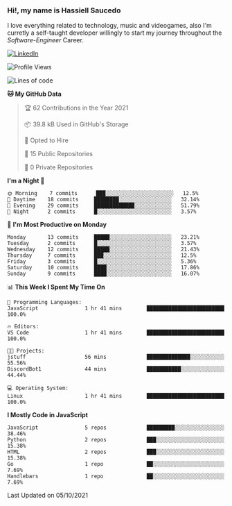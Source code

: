 ### Hi!, my name is Hassiell Saucedo
I love everything related to technology, music and videogames, also I'm curretly a self-taught developer willingly to start my journey throughout the *Software-Engineer* Career.

[![LinkedIn](https://img.shields.io/badge/LinkedIn-0073b1?logo=linkedin&style=flat-square&logoColor=white)](https://www.linkedin.com/in/hassiell-saucedo-7a4a12209/)

<!--START_SECTION:waka-->
![Profile Views](http://img.shields.io/badge/Profile%20Views-2-blue)

![Lines of code](https://img.shields.io/badge/From%20Hello%20World%20I%27ve%20Written-488018%20lines%20of%20code-blue)

**🐱 My GitHub Data** 

> 🏆 62 Contributions in the Year 2021
 > 
> 📦 39.8 kB Used in GitHub's Storage 
 > 
> 💼 Opted to Hire
 > 
> 📜 15 Public Repositories 
 > 
> 🔑 0 Private Repositories  
 > 
**I'm a Night 🦉** 

```text
🌞 Morning    7 commits      ███░░░░░░░░░░░░░░░░░░░░░░   12.5% 
🌆 Daytime    18 commits     ████████░░░░░░░░░░░░░░░░░   32.14% 
🌃 Evening    29 commits     █████████████░░░░░░░░░░░░   51.79% 
🌙 Night      2 commits      █░░░░░░░░░░░░░░░░░░░░░░░░   3.57%

```
📅 **I'm Most Productive on Monday** 

```text
Monday       13 commits     █████░░░░░░░░░░░░░░░░░░░░   23.21% 
Tuesday      2 commits      █░░░░░░░░░░░░░░░░░░░░░░░░   3.57% 
Wednesday    12 commits     █████░░░░░░░░░░░░░░░░░░░░   21.43% 
Thursday     7 commits      ███░░░░░░░░░░░░░░░░░░░░░░   12.5% 
Friday       3 commits      █░░░░░░░░░░░░░░░░░░░░░░░░   5.36% 
Saturday     10 commits     ████░░░░░░░░░░░░░░░░░░░░░   17.86% 
Sunday       9 commits      ████░░░░░░░░░░░░░░░░░░░░░   16.07%

```


📊 **This Week I Spent My Time On** 

```text
💬 Programming Languages: 
JavaScript               1 hr 41 mins        █████████████████████████   100.0%

🔥 Editors: 
VS Code                  1 hr 41 mins        █████████████████████████   100.0%

🐱‍💻 Projects: 
jstuff                   56 mins             ██████████████░░░░░░░░░░░   55.56% 
DiscordBot1              44 mins             ███████████░░░░░░░░░░░░░░   44.44%

💻 Operating System: 
Linux                    1 hr 41 mins        █████████████████████████   100.0%

```

**I Mostly Code in JavaScript** 

```text
JavaScript               5 repos             █████████░░░░░░░░░░░░░░░░   38.46% 
Python                   2 repos             ███░░░░░░░░░░░░░░░░░░░░░░   15.38% 
HTML                     2 repos             ███░░░░░░░░░░░░░░░░░░░░░░   15.38% 
Go                       1 repo              ██░░░░░░░░░░░░░░░░░░░░░░░   7.69% 
Handlebars               1 repo              ██░░░░░░░░░░░░░░░░░░░░░░░   7.69%

```



 Last Updated on 05/10/2021
<!--END_SECTION:waka-->